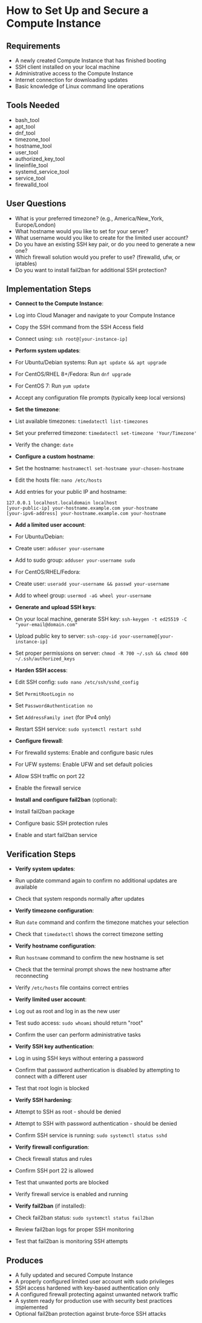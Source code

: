 # How to Set Up and Secure a Compute Instance

## Requirements
- A newly created Compute Instance that has finished booting
- SSH client installed on your local machine
- Administrative access to the Compute Instance
- Internet connection for downloading updates
- Basic knowledge of Linux command line operations

## Tools Needed
- bash_tool
- apt_tool
- dnf_tool
- timezone_tool
- hostname_tool
- user_tool
- authorized_key_tool
- lineinfile_tool
- systemd_service_tool
- service_tool
- firewalld_tool

## User Questions
- What is your preferred timezone? (e.g., America/New_York, Europe/London)
- What hostname would you like to set for your server?
- What username would you like to create for the limited user account?
- Do you have an existing SSH key pair, or do you need to generate a new one?
- Which firewall solution would you prefer to use? (firewalld, ufw, or iptables)
- Do you want to install fail2ban for additional SSH protection?

## Implementation Steps

- **Connect to the Compute Instance**:
- Log into Cloud Manager and navigate to your Compute Instance
- Copy the SSH command from the SSH Access field
- Connect using: `ssh root@[your-instance-ip]`

- **Perform system updates**:
- For Ubuntu/Debian systems: Run `apt update && apt upgrade`
- For CentOS/RHEL 8+/Fedora: Run `dnf upgrade`
- For CentOS 7: Run `yum update`
- Accept any configuration file prompts (typically keep local versions)

- **Set the timezone**:
- List available timezones: `timedatectl list-timezones`
- Set your preferred timezone: `timedatectl set-timezone 'Your/Timezone'`
- Verify the change: `date`

- **Configure a custom hostname**:
- Set the hostname: `hostnamectl set-hostname your-chosen-hostname`
- Edit the hosts file: `nano /etc/hosts`
- Add entries for your public IP and hostname:
```
127.0.0.1 localhost.localdomain localhost
[your-public-ip] your-hostname.example.com your-hostname
[your-ipv6-address] your-hostname.example.com your-hostname
```

- **Add a limited user account**:
- For Ubuntu/Debian:
- Create user: `adduser your-username`
- Add to sudo group: `adduser your-username sudo`
- For CentOS/RHEL/Fedora:
- Create user: `useradd your-username && passwd your-username`
- Add to wheel group: `usermod -aG wheel your-username`

- **Generate and upload SSH keys**:
- On your local machine, generate SSH key: `ssh-keygen -t ed25519 -C "your-email@domain.com"`
- Upload public key to server: `ssh-copy-id your-username@[your-instance-ip]`
- Set proper permissions on server: `chmod -R 700 ~/.ssh && chmod 600 ~/.ssh/authorized_keys`

- **Harden SSH access**:
- Edit SSH config: `sudo nano /etc/ssh/sshd_config`
- Set `PermitRootLogin no`
- Set `PasswordAuthentication no`
- Set `AddressFamily inet` (for IPv4 only)
- Restart SSH service: `sudo systemctl restart sshd`

- **Configure firewall**:
- For firewalld systems: Enable and configure basic rules
- For UFW systems: Enable UFW and set default policies
- Allow SSH traffic on port 22
- Enable the firewall service

- **Install and configure fail2ban** (optional):
- Install fail2ban package
- Configure basic SSH protection rules
- Enable and start fail2ban service


## Verification Steps

- **Verify system updates**:
- Run update command again to confirm no additional updates are available
- Check that system responds normally after updates

- **Verify timezone configuration**:
- Run `date` command and confirm the timezone matches your selection
- Check that `timedatectl` shows the correct timezone setting

- **Verify hostname configuration**:
- Run `hostname` command to confirm the new hostname is set
- Check that the terminal prompt shows the new hostname after reconnecting
- Verify `/etc/hosts` file contains correct entries

- **Verify limited user account**:
- Log out as root and log in as the new user
- Test sudo access: `sudo whoami` should return "root"
- Confirm the user can perform administrative tasks

- **Verify SSH key authentication**:
- Log in using SSH keys without entering a password
- Confirm that password authentication is disabled by attempting to connect with a different user
- Test that root login is blocked

- **Verify SSH hardening**:
- Attempt to SSH as root - should be denied
- Attempt to SSH with password authentication - should be denied
- Confirm SSH service is running: `sudo systemctl status sshd`

- **Verify firewall configuration**:
- Check firewall status and rules
- Confirm SSH port 22 is allowed
- Test that unwanted ports are blocked
- Verify firewall service is enabled and running

- **Verify fail2ban** (if installed):
- Check fail2ban status: `sudo systemctl status fail2ban`
- Review fail2ban logs for proper SSH monitoring
- Test that fail2ban is monitoring SSH attempts


## Produces
- A fully updated and secured Compute Instance
- A properly configured limited user account with sudo privileges
- SSH access hardened with key-based authentication only
- A configured firewall protecting against unwanted network traffic
- A system ready for production use with security best practices implemented
- Optional fail2ban protection against brute-force SSH attacks